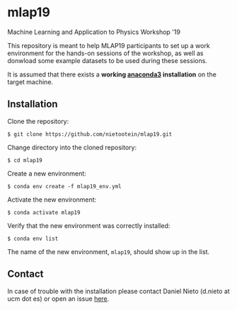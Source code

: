# mlap19
Machine Learning and Application to Physics Workshop '19

This repository is meant to help MLAP19 participants to set up a work environment for the hands-on sessions of the workshop, as well as donwload some example datasets to be used during these sessions. 

It is assumed that there exists a **working [anaconda3](https://www.anaconda.com/distribution/) installation** on the target machine. 

## Installation

Clone the repository:

```console
$ git clone https://github.com/nietootein/mlap19.git
```
Change directory into the cloned repository:

```console
$ cd mlap19
```
Create a new environment:

```console
$ conda env create -f mlap19_env.yml
```
Activate the new environment:

```console
$ conda activate mlap19
```
Verify that the new environment was correctly installed:

```console
$ conda env list
```
The name of the new environment, ```mlap19```, should show up in the list. 

## Contact

In case of trouble with the installation please contact Daniel Nieto (d.nieto at ucm dot es) or open an issue [here](https://github.com/nietootein/mlap19/issues).
